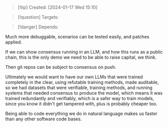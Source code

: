
>[!tip] Created: [2024-01-17 Wed 15:10]

>[!question] Targets: 

>[!danger] Depends: 

Much more debuggable, scenarios can be tested easily, and patches applied.

If we can show consensus running in an LLM, and how this runs as a public chain, this is the only demo we need to be able to raise capital, we think.

Then git repos can be subject to consensus on push.

Ultimately we would want to have our own LLMs that were trained completely in the clear, using refutable training methods, made auditable, so we had datasets that were verifiable, training methods, and running systems that needed consensus to produce the model, which means it was trained redundantly and verifiably, which is a safer way to train models, since you know it didn't get tampered with, plus is probably cheaper too.

Being able to code everything we do in natural language makes us faster than any other software code bases.